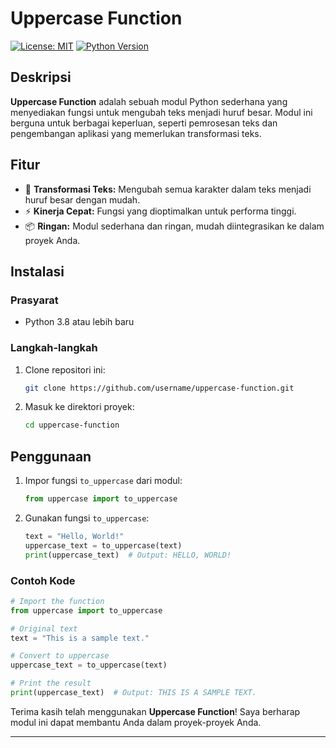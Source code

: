 # Uppercase Function

[![License: MIT](https://img.shields.io/badge/License-MIT-blue.svg)](https://opensource.org/licenses/MIT)
[![Python Version](https://img.shields.io/badge/python-3.8%2B-blue.svg)](https://www.python.org/downloads/)

## Deskripsi

**Uppercase Function** adalah sebuah modul Python sederhana yang menyediakan fungsi untuk mengubah teks menjadi huruf besar. Modul ini berguna untuk berbagai keperluan, seperti pemrosesan teks dan pengembangan aplikasi yang memerlukan transformasi teks.

## Fitur

- 📝 **Transformasi Teks:** Mengubah semua karakter dalam teks menjadi huruf besar dengan mudah.
- ⚡ **Kinerja Cepat:** Fungsi yang dioptimalkan untuk performa tinggi.
- 📦 **Ringan:** Modul sederhana dan ringan, mudah diintegrasikan ke dalam proyek Anda.

## Instalasi

### Prasyarat

- Python 3.8 atau lebih baru

### Langkah-langkah

1. Clone repositori ini:

    ```bash
    git clone https://github.com/username/uppercase-function.git
    ```

2. Masuk ke direktori proyek:

    ```bash
    cd uppercase-function
    ```

## Penggunaan

1. Impor fungsi `to_uppercase` dari modul:

    ```python
    from uppercase import to_uppercase
    ```

2. Gunakan fungsi `to_uppercase`:

    ```python
    text = "Hello, World!"
    uppercase_text = to_uppercase(text)
    print(uppercase_text)  # Output: HELLO, WORLD!
    ```

### Contoh Kode

```python
# Import the function
from uppercase import to_uppercase

# Original text
text = "This is a sample text."

# Convert to uppercase
uppercase_text = to_uppercase(text)

# Print the result
print(uppercase_text)  # Output: THIS IS A SAMPLE TEXT.
```


Terima kasih telah menggunakan **Uppercase Function**! Saya berharap modul ini dapat membantu Anda dalam proyek-proyek Anda.

---

